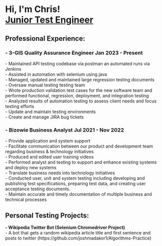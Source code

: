 <h1>Hi, I'm Chris! <br/><a href="https://github.com/ChrisAdrion">Junior Test Engineer</a>

<h2>Professional Experience:</h2>
<h3> - 3-GIS Quality Assurance Engineer Jan 2023 - Present</h3>
<div> - Maintained API testing codebase via postman an automated runs via Jenkins</div>
<div> - Assisted in automation with selenium using java</div> 
<div> - Managed, updated and maintained large regression testing documents</div>
<div> - Oversaw manual testing testing team</div>
<div> - Wrote production validation test cases for the new software team and performed functional, regression, deployment, and integration testing</div>
<div> - Analyzed results of automation testing to assess client needs and focus testing efforts</div>
<div> - Update and maintain testing environments</div>
<div> - Create and manage JIRA bug tickets</div>

<h3> - Bizowie Business Analyst Jul 2021 - Nov 2022</h3>
<div> - Provide application and system support</div>
<div> - Facilitate communication between our product and development team regarding business & technology initiatives </div>
<div> - Produced and edited user training videos </div>
<div> - Performed analyst and testing to support and enhance existing systems and deploy new systems</div>
<div> - Translate business needs into technology initiatives</div>
<div> - Conducted user, unit and system testing including developing and publishing test specifications, preparing test data, and creating user acceptance testing documents.</div>
<div> - Maintain accurate and timely documentation of multiple business and technical processes </div>


<h2>Personal Testing Projects:</h2>
<b> - Wikipedia Twitter Bot (Selenium Chromedriver Project)</b>
<div> - A bot that gets a random wikipedia article title and first sentence and posts to twitter (https://github.com/joshmadakor1/Algorithms-Practice)</div>
